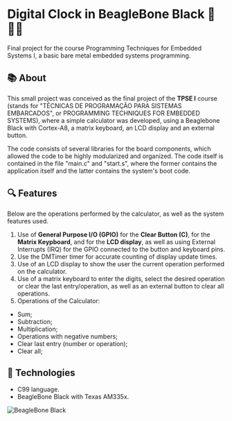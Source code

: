 # Digital Clock in BeagleBone Black 🤖👨‍💻

Final project for the course Programming Techniques for Embedded Systems I, a basic bare metal embedded systems programming.

## 📚 About

This small project was conceived as the final project of the <b>TPSE I</b> course (stands for "TÉCNICAS DE PROGRAMAÇÃO PARA SISTEMAS EMBARCADOS", or PROGRAMMING TECHNIQUES FOR EMBEDDED SYSTEMS), where a simple calculator was developed, using a Beaglebone Black with Cortex-A8, a matrix keyboard, an LCD display and an external button.

The code consists of several libraries for the board components, which allowed the code to be highly modularized and organized. The code itself is contained in the file "main.c" and "start.s", where the former contains the application itself and the latter contains the system's boot code.

## 🔍 Features

Below are the operations performed by the calculator, as well as the system features used.

1) Use of <b>General Purpose I/O (GPIO)</b> for the <b>Clear Button (C)</b>, for the <b>Matrix Keypboard</b>, and for the <b>LCD display</b>, as well as using External Interrupts (IRQ) for the GPIO connected to the button and keyboard pins.
2) Use the DMTimer timer for accurate counting of display update times.
3) Use of an LCD display to show the user the current operation performed on the calculator.
4) Use of a matrix keyboard to enter the digits, select the desired operation or clear the last entry/operation, as well as an external button to clear all operations.
5) Operations of the Calculator:
- Sum;
- Subtraction;
- Multiplication;
- Operations with negative numbers;
- Clear last entry (number or operation);
- Clear all;

## 💾 Technologies

- C99 language.
- BeagleBone Black with Texas AM335x.

![BeagleBone Black](https://i0.wp.com/makezine.com/wp-content/uploads/2013/04/beagleboneblack01.png?fit=1349%2C900&ssl=1)
